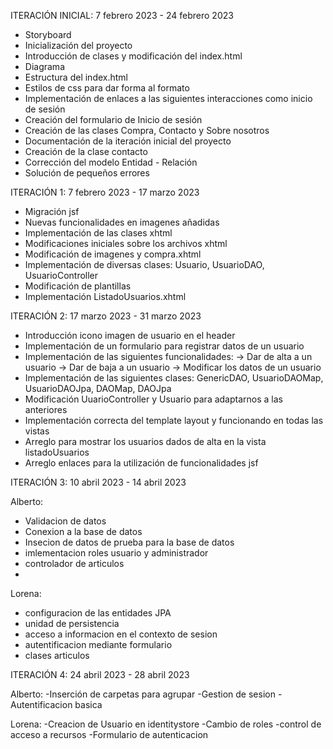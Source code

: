 ITERACIÓN INICIAL: 7 febrero 2023 - 24 febrero 2023

- Storyboard
- Inicialización del proyecto
- Introducción de clases y modificación del index.html
- Diagrama
- Estructura del index.html
- Estilos de css para dar forma al formato
- Implementación de enlaces a las siguientes interacciones como inicio de sesión
- Creación del formulario de Inicio de sesión
- Creación de las clases Compra, Contacto y Sobre nosotros
- Documentación de la iteración inicial del proyecto
- Creación de la clase contacto
- Corrección del modelo Entidad - Relación
- Solución de pequeños errores




ITERACIÓN 1: 7 febrero 2023 - 17 marzo 2023

- Migración jsf
- Nuevas funcionalidades en imagenes añadidas
- Implementación de las clases xhtml
- Modificaciones iniciales sobre los archivos xhtml
- Modificación de imagenes y compra.xhtml
- Implementación de diversas clases: Usuario, UsuarioDAO, UsuarioController
- Modificación de plantillas
- Implementación ListadoUsuarios.xhtml





ITERACIÓN 2: 17 marzo 2023 - 31 marzo 2023

- Introducción icono imagen de usuario en el header
- Implementación de un formulario para registrar datos de un usuario
- Implementación de las siguientes funcionalidades:
  -> Dar de alta a un usuario
  -> Dar de baja a un usuario
  -> Modificar los datos de un usuario
- Implementación de las siguientes clases: GenericDAO, UsuarioDAOMap, UsuarioDAOJpa, DAOMap, DAOJpa
- Modificación UuarioController y Usuario para adaptarnos a las anteriores
- Implementación correcta del template layout y funcionando en todas las vistas
- Arreglo para mostrar los usuarios dados de alta en la vista listadoUsuarios
- Arreglo enlaces para la utilización de funcionalidades jsf 

ITERACIÓN 3: 10 abril 2023 - 14 abril 2023

Alberto:
- Validacion de datos
- Conexion a la base de datos
- Insecion de datos de prueba para la base de datos
- imlementacion roles usuario y administrador
- controlador de articulos
- 
Lorena:
- configuracion de las entidades JPA
- unidad de persistencia
- acceso a informacion en el contexto de sesion
- autentificacion mediante formulario
- clases articulos


ITERACIÓN 4: 24 abril 2023 - 28 abril 2023

Alberto:
-Inserción de carpetas para agrupar
-Gestion de sesion
-Autentificacion basica

Lorena:
-Creacion de Usuario en identitystore
-Cambio de roles
-control de acceso a recursos
-Formulario de autenticacion
